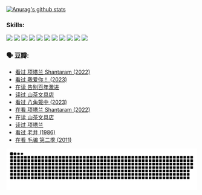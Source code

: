
[![Anurag's github stats](https://github-readme-stats.vercel.app/api?username=w940853815)](https://github.com/anuraghazra/github-readme-stats)

### Skills:

<code><img height="32" src="https://cdn.jsdelivr.net/npm/simple-icons@v5/icons/python.svg"></code>
<code><img height="32" src="https://cdn.jsdelivr.net/npm/simple-icons@v5/icons/javascript.svg"></code>
<code><img height="32" src="https://cdn.jsdelivr.net/npm/simple-icons@v5/icons/django.svg"></code>
<code><img height="32" src="https://cdn.jsdelivr.net/npm/simple-icons@v5/icons/flask.svg"></code>
<code><img height="32" src="https://cdn.jsdelivr.net/npm/simple-icons@v5/icons/vuetify.svg"></code>
<code><img height="32" src="https://cdn.jsdelivr.net/npm/simple-icons@v5/icons/git.svg"></code>
<code><img height="32" src="https://cdn.jsdelivr.net/npm/simple-icons@v5/icons/docker.svg"></code>
<code><img height="32" src="https://cdn.jsdelivr.net/npm/simple-icons@v5/icons/postgresql.svg"></code>
<code><img height="32" src="https://cdn.jsdelivr.net/npm/simple-icons@v5/icons/elasticsearch.svg"></code>
<code><img height="32" src="https://cdn.jsdelivr.net/npm/simple-icons@v5/icons/macos.svg"></code>
<code><img height="32" src="https://cdn.jsdelivr.net/npm/simple-icons@v5/icons/linux.svg"></code>

### 🗣 豆瓣:

<!-- DOUBAN-ACTIVITIES:START -->
- [看过 项塔兰 Shantaram‎ (2022)](https://www.douban.com/people/136069238/status/4387849946/?_i=96328011)
- [看过 我爱你！‎ (2023)](https://www.douban.com/people/136069238/status/4385556252/?_i=96328011)
- [在读 告别百年激进](https://www.douban.com/people/136069238/status/4374953075/?_i=96328011)
- [读过 山茶文具店](https://www.douban.com/people/136069238/status/4374952154/?_i=96328011)
- [看过 八角笼中‎ (2023)](https://www.douban.com/people/136069238/status/4367541707/?_i=96328012)
- [在看 项塔兰 Shantaram‎ (2022)](https://www.douban.com/people/136069238/status/4365497032/?_i=96328012)
- [在读 山茶文具店](https://www.douban.com/people/136069238/status/4364620725/?_i=96328012)
- [读过 项塔兰](https://www.douban.com/people/136069238/status/4364620288/?_i=96328012)
- [看过 老井‎ (1986)](https://www.douban.com/people/136069238/status/4362366672/?_i=96328012)
- [在看 毛骗 第二季‎ (2011)](https://www.douban.com/people/136069238/status/4355752869/?_i=96328012)
<!-- DOUBAN-ACTIVITIES:END -->


![Snake animation](https://raw.githubusercontent.com/w940853815/w940853815/output/github-contribution-grid-snake.svg)

<!--
**w940853815/w940853815** is a ✨ _special_ ✨ repository because its `README.md` (this file) appears on your GitHub profile.

Here are some ideas to get you started:

- 🔭 I’m currently working on ...
- 🌱 I’m currently learning ...
- 👯 I’m looking to collaborate on ...
- 🤔 I’m looking for help with ...
- 💬 Ask me about ...
- 📫 How to reach me: ...
- 😄 Pronouns: ...
- ⚡ Fun fact: ...
-->
